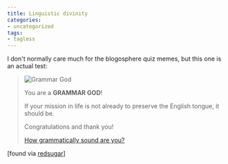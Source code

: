 ```yaml
---
title: Linguistic divinity
categories:
- uncategorized
tags:
- tagless
---
```


I don't normally care much for the blogosphere quiz memes, but this one is an actual test:

> ![Grammar God](2004-04-06-linguistic-divinity/1080162080_cturesgod3.jpg) 
>
> You are a **GRAMMAR GOD**!  
>
> If your mission in life is not already to preserve the English tongue, it should be.
> 
> Congratulations and thank you!
> 
> [How grammatically sound are you?][2]  

   [2]: http://quizilla.com/users/BaalObsidian/quizzes/How%20grammatically%20sound%20are%20you%3F/

[found via [redsugar][3]] 

   [3]: http://www.redsugar.com/muse/
